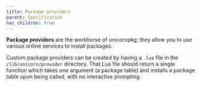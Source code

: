 ```yaml
---
title: Package providers
parent: Specification
has_children: true
---
```


**Package providers** are the workhorse of unicornpkg; they allow you to use various online services to install packages.

Custom package providers can be created by having a `.lua` file in the `/lib/unicorn/provider` directory. That Lua file should return a single function which takes one argument (a package table) and installs a package table upon being called, with no interactive prompting.
